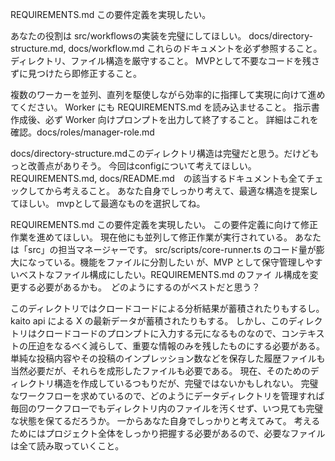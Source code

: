 REQUIREMENTS.md
この要件定義を実現したい。

あなたの役割は src/workflowsの実装を完璧にしてほしい。
docs/directory-structure.md, docs/workflow.md
これらのドキュメントを必ず参照すること。
ディレクトリ、ファイル構造を厳守すること。
MVPとして不要なコードを残さずに見つけたら即修正すること。

複数のワーカーを並列、直列を駆使しながら効率的に指揮して実現に向けて進めてください。
Worker にも REQUIREMENTS.md を読み込ませること。
指示書作成後、必ず Worker 向けプロンプトを出力して終了すること。
詳細はこれを確認。docs/roles/manager-role.md

docs/directory-structure.mdこのディレクトリ構造は完璧だと思う。だけどもっと改善点がありそう。
今回はconfigについて考えてほしい。
REQUIREMENTS.md, docs/README.md　の該当するドキュメントも全てチェックしてから考えること。
あなた自身でしっかり考えて、最適な構造を提案してほしい。
mvpとして最適なものを選択してね。

REQUIREMENTS.md
この要件定義を実現したい。
この要件定義に向けて修正作業を進めてほしい。
現在他にも並列して修正作業が実行されている。
あなたは「src」の担当マネージャーです。
src/scripts/core-runner.ts のコード量が膨大になっている。機能をファイルに分割したい
が、MVP として保守管理しやすいベストなファイル構成にしたい。REQUIREMENTS.md のファイ
ル構成を変更する必要があるかも。　どのようにするのがベストだと思う？

このディレクトリではクロードコードによる分析結果が蓄積されたりもするし。kaito api による X の最新データが蓄積されたりもする。
しかし、このディレクトリはクロードコードのプロンプトに入力する元になるものなので、コンテキストの圧迫をなるべく減らして、重要な情報のみを残したものにする必要がある。
単純な投稿内容やその投稿のインプレッション数などを保存した履歴ファイルも当然必要だが、それらを成形したファイルも必要である。
現在、そのためのディレクトリ構造を作成しているつもりだが、完璧ではないかもしれない。
完璧なワークフローを求めているので、どのようにデータディレクトリを管理すれば毎回のワークフローでもディレクトリ内のファイルを汚くせず、いつ見ても完璧な状態を保てるだろうか。
一からあなた自身でしっかりと考えてみて。
考えるためにはプロジェクト全体をしっかり把握する必要があるので、必要なファイルは全て読み取っていくこと。
